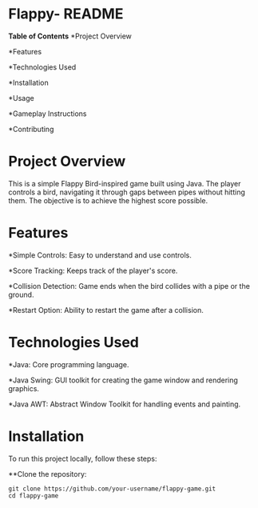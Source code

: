 # Flappy- README
**Table of Contents**
*Project Overview

*Features

*Technologies Used

*Installation

*Usage

*Gameplay Instructions

*Contributing


# Project Overview

This is a simple Flappy Bird-inspired game built using Java. The player controls a bird, navigating it through gaps between pipes without hitting them. The objective is to achieve the highest score possible.

# Features
*Simple Controls: Easy to understand and use controls.

*Score Tracking: Keeps track of the player's score.

*Collision Detection: Game ends when the bird collides with a pipe or the ground.

*Restart Option: Ability to restart the game after a collision.

# Technologies Used
*Java: Core programming language.

*Java Swing: GUI toolkit for creating the game window and rendering graphics.

*Java AWT: Abstract Window Toolkit for handling events and painting.

# Installation
To run this project locally, follow these steps:

**Clone the repository:

```
git clone https://github.com/your-username/flappy-game.git
cd flappy-game

```




